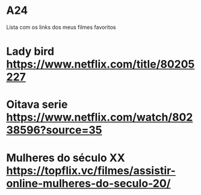 # A24
Lista com os links dos meus filmes favoritos 

# Lady bird https://www.netflix.com/title/80205227

# Oitava serie https://www.netflix.com/watch/80238596?source=35

# Mulheres do século XX https://topflix.vc/filmes/assistir-online-mulheres-do-seculo-20/
